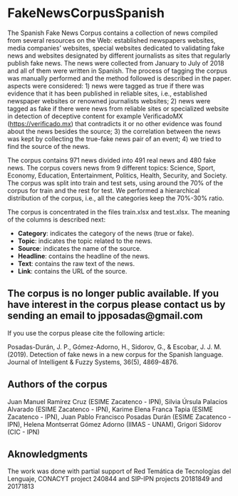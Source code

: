 # FakeNewsCorpusSpanish

The Spanish Fake News Corpus contains a collection of news compiled from several resources on the Web: established newspapers websites, media companies’ websites, special websites dedicated to validating fake news and websites designated by different journalists as sites that regularly publish fake news. The news were collected from January to July of 2018 and all of them were written in Spanish.
The process of tagging the corpus was manually performed and the method followed is described in the paper.
aspects were considered: 1) news were tagged as true if there was evidence that it has been published in reliable sites, i.e., established newspaper websites or renowned journalists websites; 2) news were tagged as fake if there were news from reliable sites or specialized website in detection of deceptive content for example VerificadoMX (https://verificado.mx)  that contradicts it or no other evidence was found about the news besides the source; 3) the correlation between the news was kept by collecting the true-fake news pair of an event; 4) we tried to find the source of the news.

The corpus contains 971 news divided into 491 real news and 480 fake news. The corpus covers news from 9 different topics: Science, Sport, Economy, Education, Entertainment, Politics, Health, Security, and Society. The corpus was split into train and test sets, using around the 70\% of the corpus for train and the rest for test. We performed a hierarchical distribution of the corpus, i.e., all the categories keep the 70\%-30\% ratio.

The corpus is concentrated in the files train.xlsx and test.xlsx. The meaning of the columns is described next:
<ul>
  <li><b>Category</b>: indicates the category of the news (true or fake).</li>
  <li><b>Topic</b>: indicates the topic related to the news.</li>
  <li><b>Source</b>: indicates the name of the source.</li>
  <li><b>Headline</b>: contains the headline of the news.</li>
  <li><b>Text</b>: contains the raw text of the news.</li>
  <li><b>Link</b>: contains the URL of the source.</li>
</ul>

<h2>The corpus is no longer public available. If you have interest in the corpus please contact us by sending an email to jpposadas@gmail.com</h2>

If you use the corpus please cite the following article:

Posadas-Durán, J. P., Gómez-Adorno, H., Sidorov, G., & Escobar, J. J. M. (2019). Detection of fake news in a new corpus for the Spanish language. Journal of Intelligent & Fuzzy Systems, 36(5), 4869-4876.

<h2>Authors of the corpus</h2>
Juan Manuel Ramírez Cruz (ESIME Zacatenco - IPN), Silvia Úrsula Palacios Alvarado (ESIME Zacatenco - IPN), Karime Elena Franca Tapia (ESIME Zacatenco - IPN), Juan Pablo Francisco Posadas Durán (ESIME Zacatenco - IPN), Helena Montserrat Gómez Adorno (IIMAS - UNAM), Grigori Sidorov (CIC - IPN)

<h2>Aknowledgments</h2>
The work was done with partial support of Red Temática de Tecnologías del Lenguaje,  CONACYT project 240844 and SIP-IPN projects 20181849 and 20171813
